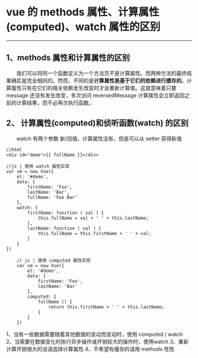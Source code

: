 # vue 的 methods 属性、计算属性(computed)、watch 属性的区别
------
## 1、methods 属性和计算属性的区别
　　我们可以将同一个函数定义为一个方法页不是计算属性。而两种方法的最终结果确实是完全相同的。然而，不同的是**计算属性是基于它们的依赖进行缓存的**。计算属性只有在它们的相关依赖发生改变时才会重新计算值。这就意味着只要 message 还没有发生改变，多次访问 reversedMessage 计算属性会立即返回之前的计算结果，而不必再次执行函数。


## 2、 计算属性(computed)和侦听函数(watch) 的区别
　　watch 有两个参数 新/旧值，计算属性没有，但是可以从 setter 获得新值

	//html
	<div id="demo">{{ fullName }}</div>

	//js | 使用 watch 属性实现
	var vm = new Vue({
		el: '#demo',
		data: {
			firstName: 'Foo',
			lastName: 'Bar',
			fullName: 'Foo Bar'
		},
		watch: {
			firstName: function ( val ) {
				this.fullName = val + ' ' + this.lastName;
			},
			lastName: function ( val ) {
				this.fullName = this.firstName + ' ' + val;
			}
		}
	})

		// js | 使用 computed 属性实现
		var vm = new Vue({
			el: '#demo',
			data: {
				firstName: 'Foo',
				lastName: 'Bar'
			},
			computed: {
				fullName () {
					return this.firstName + ' ' + this.lastName;
				}
			}
		})


1、当有一些数据需要随着其他数据的变动而变动时，使用 computed / watch
2、当需要在数据变化时执行异步操作或开销较大的操作时，使用watch
3、重新计算开销很大的话请选择计算属性
4、不希望有缓存的请用 methods 性性